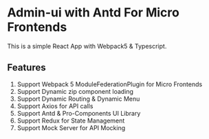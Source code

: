 # Admin-ui with Antd For Micro Frontends

This is a simple React App with Webpack5 & Typescript.

## Features
1. Support Webpack 5 ModuleFederationPlugin for Micro Frontends
2. Support Dynamic zip component loading
3. Support Dynamic Routing & Dynamic Menu
4. Support Axios for API calls
5. Support Antd & Pro-Components UI Library
6. Support Redux for State Management
7. Support Mock Server for API Mocking
